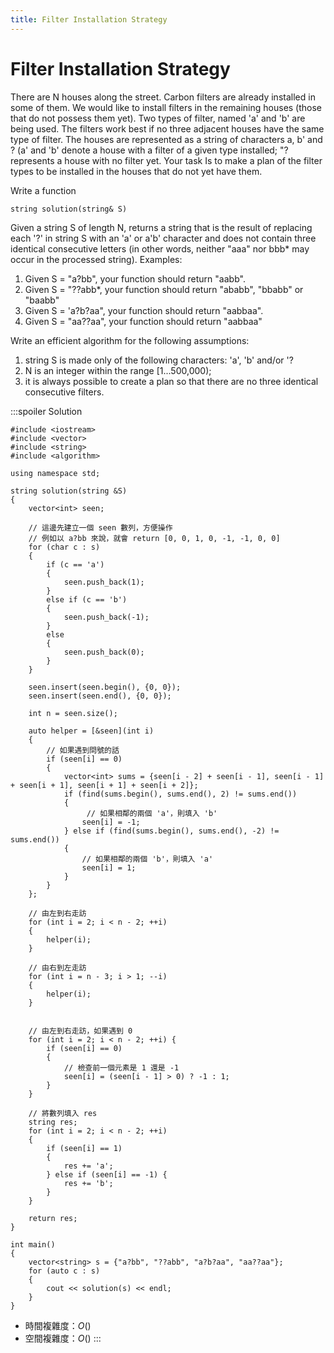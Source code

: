 ```yaml
---
title: Filter Installation Strategy
---
```


# Filter Installation Strategy

There are N houses along the street. Carbon filters are already installed in some of them. We would like to install filters in the remaining houses (those that do not possess them yet). Two types of filter, named 'a' and 'b' are being used. The filters work best if no three adjacent houses have the same type of filter. The houses are represented as a string of characters a, b' and ? (a' and 'b' denote a house with a filter of a given type installed; "? represents a house with no filter yet. Your task Is to make a plan of the filter types to be installed in the houses that do not yet have them.

Write a function

```cpp=
string solution(string& S)
```

Given a string S of length N, returns a string that is the result of replacing each '?' in string S with an 'a' or a'b' character and does not contain three identical consecutive letters (in other words, neither "aaa" nor bbb* may occur in the processed string).
Examples:
1. Given S = "a?bb", your function should return "aabb".
2. Given S = "??abb*, your function should return "ababb", "bbabb" or "baabb"
3. Given S = 'a?b?aa", your function should return "aabbaa".
4. Given S = "aa??aa", your function should return "aabbaa"

Write an efficient algorithm for the following assumptions:
1. string S is made only of the following characters: 'a', 'b' and/or '?
2. N is an integer within the range [1...500,000);
3. it is always possible to create a plan so that there are no three identical consecutive filters.

:::spoiler Solution
```cpp=
#include <iostream>
#include <vector>
#include <string>
#include <algorithm>

using namespace std;

string solution(string &S)
{
    vector<int> seen;

    // 這邊先建立一個 seen 數列，方便操作
    // 例如以 a?bb 來說，就會 return [0, 0, 1, 0, -1, -1, 0, 0]
    for (char c : s)
    {
        if (c == 'a')
        {
            seen.push_back(1);
        }
        else if (c == 'b')
        {
            seen.push_back(-1);
        }
        else
        {
            seen.push_back(0);
        }
    }

    seen.insert(seen.begin(), {0, 0});
    seen.insert(seen.end(), {0, 0});

    int n = seen.size();

    auto helper = [&seen](int i)
    {
        // 如果遇到問號的話
        if (seen[i] == 0)
        {
            vector<int> sums = {seen[i - 2] + seen[i - 1], seen[i - 1] + seen[i + 1], seen[i + 1] + seen[i + 2]};
            if (find(sums.begin(), sums.end(), 2) != sums.end())
            {
                 // 如果相鄰的兩個 'a'，則填入 'b'
                seen[i] = -1;
            } else if (find(sums.begin(), sums.end(), -2) != sums.end())
            {
                // 如果相鄰的兩個 'b'，則填入 'a'
                seen[i] = 1;
            }
        }
    };

    // 由左到右走訪
    for (int i = 2; i < n - 2; ++i)
    {
        helper(i);
    }

    // 由右到左走訪
    for (int i = n - 3; i > 1; --i)
    {
        helper(i);
    }


    // 由左到右走訪，如果遇到 0
    for (int i = 2; i < n - 2; ++i) {
        if (seen[i] == 0)
        {
            // 檢查前一個元素是 1 還是 -1
            seen[i] = (seen[i - 1] > 0) ? -1 : 1;
        }
    }

    // 將數列填入 res
    string res;
    for (int i = 2; i < n - 2; ++i)
    {
        if (seen[i] == 1)
        {
            res += 'a';
        } else if (seen[i] == -1) {
            res += 'b';
        }
    }

    return res;
}

int main()
{
    vector<string> s = {"a?bb", "??abb", "a?b?aa", "aa??aa"};
    for (auto c : s)
    {
        cout << solution(s) << endl;
    }
}
```
- 時間複雜度：$O()$
- 空間複雜度：$O()$
:::
